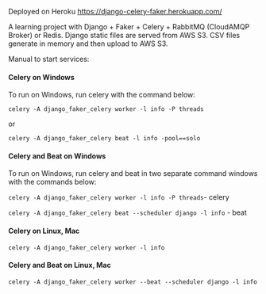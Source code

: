 Deployed on Heroku https://django-celery-faker.herokuapp.com/

A learning project with Django + Faker + Celery + RabbitMQ (CloudAMQP Broker) or Redis.
Django static files are served from AWS S3.
CSV files generate in memory and then upload to AWS S3.  

Manual to start services:
#### Celery on Windows
To run on Windows, run celery with the command below:

`celery -A django_faker_celery worker -l info -P threads`

or

`celery -A django_faker_celery beat -l info -pool==solo`

#### Celery and Beat on Windows
To run on Windows, run celery and beat in two separate command windows with the commands below:

`celery -A django_faker_celery worker -l info -P threads`- celery

`celery -A django_faker_celery beat --scheduler django -l info` - beat

#### Celery on Linux, Mac

`celery -A django_faker_celery worker -l info`

#### Celery and Beat on Linux, Mac

`celery -A django_faker_celery worker --beat --scheduler django -l info`
